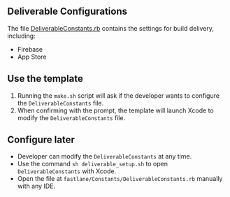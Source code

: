 ## Deliverable Configurations

The file [DeliverableConstants.rb](https://github.com/nimblehq/ios-templates/blob/develop/fastlane/Constants/DeliverableConstants.rb) contains the settings for build delivery, including:
- Firebase
- App Store

## Use the template

1. Running the `make.sh` script will ask if the developer wants to configure the `DeliverableConstants` file.
2. When confirming with the prompt, the template will launch Xcode to modify the `DeliverableConstants` file.

## Configure later

- Developer can modify the `DeliverableConstants` at any time.
- Use the command `sh deliverable_setup.sh` to open `DeliverableConstants` with Xcode.
- Open the file at `fastlane/Constants/DeliverableConstants.rb` manually with any IDE.